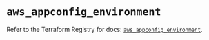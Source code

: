 # `aws_appconfig_environment`

Refer to the Terraform Registry for docs: [`aws_appconfig_environment`](https://registry.terraform.io/providers/hashicorp/aws/5.49.0/docs/resources/appconfig_environment).

